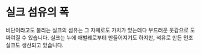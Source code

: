 # 실크 섬유의 폭

비단이라고도 불리는 실크의 섬유는 그 자체로도 가치가 있는데다 부드러운 옷감으로
도 짜여질 수 있습니다. 실크는 누에 애벌레로부터 만들어지기도 하지만, 석유로 만든
인조 실크도 생산되고 있습니다.
